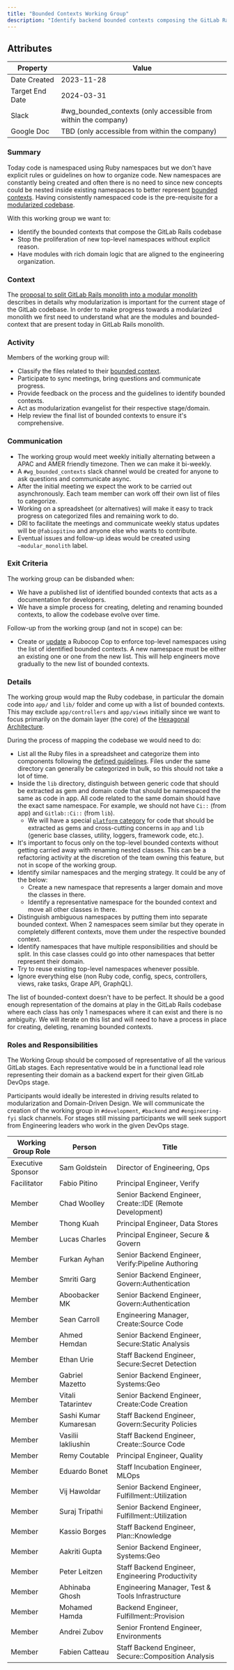 ```yaml
---
title: "Bounded Contexts Working Group"
description: "Identify backend bounded contexts composing the GitLab Rails monolith. Prepare work for modularization of the monolith."
---
```


## Attributes

| Property        | Value           |
|-----------------|-----------------|
| Date Created    | 2023-11-28 |
| Target End Date | 2024-03-31 |
| Slack           | #wg_bounded_contexts (only accessible from within the company) |
| Google Doc      | TBD (only accessible from within the company) |

### Summary

Today code is namespaced using Ruby namespaces but we don't have explicit rules or guidelines on how to organize code.
New namespaces are constantly being created and often there is no need to since new concepts could be nested inside
existing namespaces to better represent [bounded contexts](https://docs.gitlab.com/ee/architecture/blueprints/modular_monolith/bounded_contexts.html#1-what-makes-a-bounded-context).
Having consistently namespaced code is the pre-requisite for a [modularized codebase](https://docs.gitlab.com/ee/architecture/blueprints/modular_monolith/).

With this working group we want to:
- Identify the bounded contexts that compose the GitLab Rails codebase
- Stop the proliferation of new top-level namespaces without explicit reason.
- Have modules with rich domain logic that are aligned to the engineering organization.

### Context

The [proposal to split GitLab Rails monolith into a modular monolith](https://gitlab.com/gitlab-org/gitlab/-/issues/365293)
describes in details why modularization is important for the current stage of the GitLab codebase.
In order to make progress towards a modularized monolith we first need to understand what are the modules and bounded-context
that are present today in GitLab Rails monolith.

### Activity

Members of the working group will:

- Classify the files related to their [bounded context](https://docs.gitlab.com/ee/architecture/blueprints/modular_monolith/bounded_contexts.html#1-what-makes-a-bounded-context).
- Participate to sync meetings, bring questions and communicate progress.
- Provide feedback on the process and the guidelines to identify bounded contexts.
- Act as modularization evangelist for their respective stage/domain.
- Help review the final list of bounded contexts to ensure it's comprehensive.

### Communication

- The working group would meet weekly initially alternating between a APAC and AMER friendly timezone.
  Then we can make it bi-weekly.
- A `#wg_bounded_contexts` slack channel would be created for anyone to ask questions and communicate async.
- After the initial meeting we expect the work to be carried out asynchronously.
  Each team member can work off their own list of files to categorize.
- Working on a spreadsheet (or alternatives) will make it easy to track progress on categorized files and remaining work to do.
- DRI to facilitate the meetings and communicate weekly status updates will be `@fabiopitino` and anyone else who wants to contribute.
- Eventual issues and follow-up ideas would be created using `~modular_monolith` label.

### Exit Criteria

The working group can be disbanded when:

- We have a published list of identified bounded contexts that acts as a documentation for developers.
- We have a simple process for creating, deleting and renaming bounded contexts, to allow the codebase evolve over time.

Follow-up from the working group (and not in scope) can be:

- Create or [update](https://gitlab.com/gitlab-org/gitlab/-/merge_requests/51236) a Rubocop Cop to enforce top-level
  namespaces using the list of identified bounded contexts.
  A new namespace must be either an existing one or one from the new list.
  This will help engineers move gradually to the new list of bounded contexts.

### Details

The working group would map the Ruby codebase, in particular the domain code into `app/` and `lib/` folder and come up
with a list of bounded contexts. This may exclude `app/controllers` and `app/views` initially since we want to focus primarily
on the domain layer (the core) of the [Hexagonal Architecture](https://docs.gitlab.com/ee/architecture/blueprints/modular_monolith/hexagonal_monolith/index.html).

During the process of mapping the codebase we would need to do:

- List all the Ruby files in a spreadsheet and categorize them into components following the
  [defined guidelines](https://docs.gitlab.com/ee/architecture/blueprints/modular_monolith/bounded_contexts.html#1-what-makes-a-bounded-context).
  Files under the same directory can generally be categorized in bulk, so this should not take a lot of time.
- Inside the `lib` directory, distinguish between generic code that should be extracted as gem and domain code that should be namespaced
  the same as code in app. All code related to the same domain should have the exact same namespace. For example, we should not have
  `Ci::` (from app) and `Gitlab::Ci::` (from `lib`).
    - We will have a special [`platform` category](https://gitlab.com/gitlab-org/gitlab/-/issues/365293#proposal) for code that should be
      extracted as gems and cross-cutting concerns in `app` and `lib` (generic base classes, utility, loggers, framework code, etc.).
- It's important to focus only on the top-level bounded contexts without getting carried away with renaming nested classes.
  This can be a refactoring activity at the discretion of the team owning this feature, but not in scope of the working group.
- Identify similar namespaces and the merging strategy. It could be any of the below:
    - Create a new namespace that represents a larger domain and move the classes in there.
    - Identify a representative namespace for the bounded context and move all other classes in there.
- Distinguish ambiguous namespaces by putting them into separate bounded context.
  When 2 namespaces seem similar but they operate in completely different contexts, move them under the respective bounded context.
- Identify namespaces that have multiple responsibilities and should be split. In this case classes could go into other namespaces
  that better represent their domain.
- Try to reuse existing top-level namespaces whenever possible.
- Ignore everything else (non Ruby code, config, specs, controllers, views, rake tasks, Grape API, GraphQL).

The list of bounded-context doesn't have to be perfect. It should be a good enough representation of the domains at play in the GitLab Rails
codebase where each class has only 1 namespaces where it can exist and there is no ambiguity.
We will iterate on this list and will need to have a process in place for creating, deleting, renaming bounded contexts.

### Roles and Responsibilities

The Working Group should be composed of representative of all the various GitLab stages.
Each representative would be in a functional lead role representing their domain as a backend expert for their given GitLab DevOps stage.

Participants would ideally be interested in driving results related to modularization and Domain-Driven Design.
We will communicate the creation of the working group in `#development`, `#backend` and `#engineering-fyi` slack channels.
For stages still missing participants we will seek support from Engineering leaders who work in the given DevOps stage.

| Working Group Role    | Person                | Title                          |
|-----------------------|-----------------------|--------------------------------|
| Executive Sponsor     | Sam Goldstein         | Director of Engineering, Ops   |
| Facilitator           | Fabio Pitino          | Principal Engineer, Verify     |
| Member                | Chad Woolley          | Senior Backend Engineer, Create::IDE (Remote Development) |
| Member                | Thong Kuah            | Principal Engineer, Data Stores  |
| Member                | Lucas Charles         | Principal Engineer, Secure & Govern |
| Member                | Furkan Ayhan          | Senior Backend Engineer, Verify:Pipeline Authoring |
| Member                | Smriti Garg           | Senior Backend Engineer, Govern:Authentication |
| Member                | Aboobacker MK         | Senior Backend Engineer, Govern:Authentication |
| Member                | Sean Carroll          | Engineering Manager, Create:Source Code |
| Member                | Ahmed Hemdan          | Senior Backend Engineer, Secure:Static Analysis |
| Member                | Ethan Urie            | Staff Backend Engineer, Secure:Secret Detection |
| Member                | Gabriel Mazetto       | Senior Backend Engineer, Systems:Geo |
| Member                | Vitali Tatarintev     | Senior Backend Engineer, Create:Code Creation |
| Member                | Sashi Kumar Kumaresan | Staff Backend Engineer, Govern:Security Policies |
| Member                | Vasilii Iakliushin    | Staff Backend Engineer, Create::Source Code |
| Member                | Remy Coutable         | Principal Engineer, Quality |
| Member                | Eduardo Bonet         | Staff Incubation Engineer, MLOps |
| Member                | Vij Hawoldar          | Senior Backend Engineer, Fulfillment::Utilization |
| Member                | Suraj Tripathi        | Senior Backend Engineer, Fulfillment::Utilization |
| Member                | Kassio Borges         | Staff Backend Engineer, Plan::Knowledge |
| Member                | Aakriti Gupta         | Senior Backend Engineer, Systems:Geo |
| Member                | Peter Leitzen         | Staff Backend Engineer, Engineering Productivity |
| Member                | Abhinaba Ghosh        | Engineering Manager, Test & Tools Infrastructure |
| Member                | Mohamed Hamda         | Backend Engineer, Fulfillment::Provision |
| Member                | Andrei Zubov          | Senior Frontend Engineer, Environments |
| Member                | Fabien Catteau        | Staff Backend Engineer, Secure::Composition Analysis |
